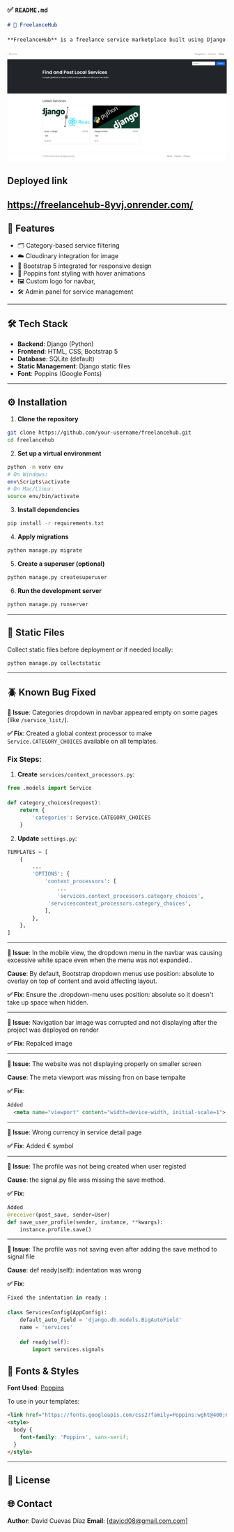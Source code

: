 
### ✅ `README.md`

```markdown
# 🎯 FreelanceHub

**FreelanceHub** is a freelance service marketplace built using Django. It allows users to browse, filter, and search freelance services by category. The platform is responsive, fast, and easy to navigate.
```


![Homepage](services/static/assets/images/home.png)



## Deployed link

https://freelancehub-8yvj.onrender.com/
---

## 🚀 Features

- 🗂 Category-based service filtering
- ☁️ Cloudinary integration for image
- 🧩 Bootstrap 5 integrated for responsive design
- 🎨 Poppins font styling with hover animations
- 🖼 Custom logo for navbar,
- 🛠 Admin panel for service management

---

## 🛠 Tech Stack

- **Backend**: Django (Python)
- **Frontend**: HTML, CSS, Bootstrap 5
- **Database**: SQLite (default)
- **Static Management**: Django static files
- **Font**: Poppins (Google Fonts)



---

## ⚙️ Installation

1. **Clone the repository**
```bash
git clone https://github.com/your-username/freelancehub.git
cd freelancehub
````

2. **Set up a virtual environment**

```bash
python -m venv env
# On Windows:
env\Scripts\activate
# On Mac/Linux:
source env/bin/activate
```

3. **Install dependencies**

```bash
pip install -r requirements.txt
```

4. **Apply migrations**

```bash
python manage.py migrate
```

5. **Create a superuser (optional)**

```bash
python manage.py createsuperuser
```

6. **Run the development server**

```bash
python manage.py runserver
```

---

## 📁 Static Files

Collect static files before deployment or if needed locally:

```bash
python manage.py collectstatic
```

---

## 🪲 Known Bug Fixed

**🔧 Issue**: Categories dropdown in navbar appeared empty on some pages (like `/service_list/`).

**✅ Fix**: Created a global context processor to make `Service.CATEGORY_CHOICES` available on all templates.

### Fix Steps:

1. **Create** `services/context_processors.py`:

```python
from .models import Service

def category_choices(request):
    return {
        'categories': Service.CATEGORY_CHOICES
    }
```

2. **Update** `settings.py`:

```python
TEMPLATES = [
    {
        ...
        'OPTIONS': {
            'context_processors': [
                ...
                'services.context_processors.category_choices',
             'servicescontext_processors.category_choices',
            ],
        },
    },
]
```

---
**🔧 Issue**: In the mobile view, the dropdown menu in the navbar was causing excessive white space even when the menu was not expanded..

**Cause**:
By default, Bootstrap dropdown menus use position: absolute to overlay on top of content and avoid affecting layout.

**✅ Fix**:
Ensure the .dropdown-menu uses position: absolute so it doesn't take up space when hidden.


---

**🔧 Issue**: Navigation bar image was corrupted and not displaying after the project was deployed on render

**✅ Fix**:
Repalced image

---

**🔧 Issue**: The website was not displaying properly on smaller screen 

**Cause**:
The meta viewport was missing fron <head> on base tempalte

**✅ Fix**:
```html
Added
  <meta name="viewport" content="width=device-width, initial-scale=1">

```
---

**🔧 Issue**: Wrong currency in service detail page

**✅ Fix**:
Added € symbol 

---

**🔧 Issue**: The profile was not being created when user registed

**Cause**: the signal.py file was missing the save method.

**✅ Fix**:

```python
Added 
@receiver(post_save, sender=User)
def save_user_profile(sender, instance, **kwargs):
    instance.profile.save()
```


---

**🔧 Issue**: The profile was not saving even after adding the save method to signal file

**Cause**: def ready(self): indentation was wrong

**✅ Fix**:
```python
Fixed the indentation in ready :

class ServicesConfig(AppConfig):
    default_auto_field = 'django.db.models.BigAutoField'
    name = 'services'

    def ready(self):
        import services.signals
```

## 🎨 Fonts & Styles


**Font Used**: [Poppins](https://fonts.google.com/specimen/Poppins)

To use in your templates:

```html
<link href="https://fonts.googleapis.com/css2?family=Poppins:wght@400;600&display=swap" rel="stylesheet">
<style>
  body {
    font-family: 'Poppins', sans-serif;
  }
</style>
```


---

## 📄 License



## 🌐 Contact

**Author**: David Cuevas Díaz
**Email**: [davicd08@gmail.com.com]



